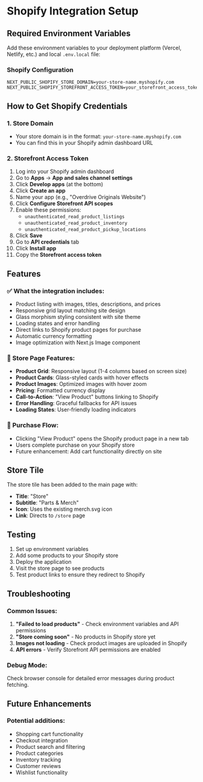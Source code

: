 # Shopify Integration Setup

## Required Environment Variables

Add these environment variables to your deployment platform (Vercel, Netlify, etc.) and local `.env.local` file:

### Shopify Configuration
```
NEXT_PUBLIC_SHOPIFY_STORE_DOMAIN=your-store-name.myshopify.com
NEXT_PUBLIC_SHOPIFY_STOREFRONT_ACCESS_TOKEN=your_storefront_access_token_here
```

## How to Get Shopify Credentials

### 1. Store Domain
- Your store domain is in the format: `your-store-name.myshopify.com`
- You can find this in your Shopify admin dashboard URL

### 2. Storefront Access Token
1. Log into your Shopify admin dashboard
2. Go to **Apps** → **App and sales channel settings**
3. Click **Develop apps** (at the bottom)
4. Click **Create an app**
5. Name your app (e.g., "Overdrive Originals Website")
6. Click **Configure Storefront API scopes**
7. Enable these permissions:
   - `unauthenticated_read_product_listings`
   - `unauthenticated_read_product_inventory`
   - `unauthenticated_read_product_pickup_locations`
8. Click **Save**
9. Go to **API credentials** tab
10. Click **Install app**
11. Copy the **Storefront access token**

## Features

### ✅ What the integration includes:
- Product listing with images, titles, descriptions, and prices
- Responsive grid layout matching site design
- Glass morphism styling consistent with site theme
- Loading states and error handling
- Direct links to Shopify product pages for purchase
- Automatic currency formatting
- Image optimization with Next.js Image component

### 🎯 Store Page Features:
- **Product Grid**: Responsive layout (1-4 columns based on screen size)
- **Product Cards**: Glass-styled cards with hover effects
- **Product Images**: Optimized images with hover zoom
- **Pricing**: Formatted currency display
- **Call-to-Action**: "View Product" buttons linking to Shopify
- **Error Handling**: Graceful fallbacks for API issues
- **Loading States**: User-friendly loading indicators

### 🛒 Purchase Flow:
- Clicking "View Product" opens the Shopify product page in a new tab
- Users complete purchase on your Shopify store
- Future enhancement: Add cart functionality directly on site

## Store Tile

The store tile has been added to the main page with:
- **Title**: "Store"
- **Subtitle**: "Parts & Merch"
- **Icon**: Uses the existing merch.svg icon
- **Link**: Directs to `/store` page

## Testing

1. Set up environment variables
2. Add some products to your Shopify store
3. Deploy the application
4. Visit the store page to see products
5. Test product links to ensure they redirect to Shopify

## Troubleshooting

### Common Issues:
1. **"Failed to load products"** - Check environment variables and API permissions
2. **"Store coming soon"** - No products in Shopify store yet
3. **Images not loading** - Check product images are uploaded in Shopify
4. **API errors** - Verify Storefront API permissions are enabled

### Debug Mode:
Check browser console for detailed error messages during product fetching.

## Future Enhancements

### Potential additions:
- Shopping cart functionality
- Checkout integration
- Product search and filtering
- Product categories
- Inventory tracking
- Customer reviews
- Wishlist functionality
